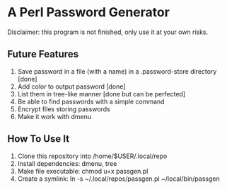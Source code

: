 # A Perl Password Generator

Disclaimer: this program is not finished, only use it at your own risks.

## Future Features

1. Save password in a file (with a name) in a .password-store
   directory [done]
2. Add color to output password [done]
3. List them in tree-like manner [done but can be perfected]
4. Be able to find passwords with a simple command
5. Encrypt files storing passwords
6. Make it work with dmenu

## How To Use It

1. Clone this repository into /home/$USER/.local/repo
2. Install dependencies: dmenu, tree
3. Make file executable: chmod u+x passgen.pl
4. Create a symlink: ln -s ~/.local/repos/passgen.pl ~/local/bin/passgen
